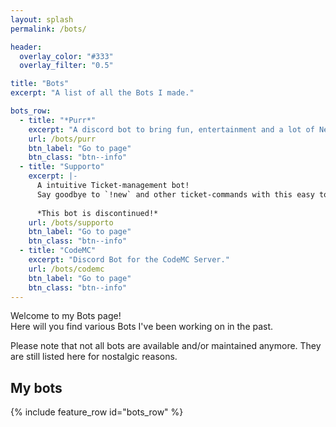 ```yaml
---
layout: splash
permalink: /bots/

header:
  overlay_color: "#333"
  overlay_filter: "0.5"

title: "Bots"
excerpt: "A list of all the Bots I made."

bots_row:
  - title: "*Purr*"
    excerpt: "A discord bot to bring fun, entertainment and a lot of Nekos."
    url: /bots/purr
    btn_label: "Go to page"
    btn_class: "btn--info"
  - title: "Supporto"
    excerpt: |-
      A intuitive Ticket-management bot!
      Say goodbye to `!new` and other ticket-commands with this easy to use bot!
      
      *This bot is discontinued!*
    url: /bots/supporto
    btn_label: "Go to page"
    btn_class: "btn--info"
  - title: "CodeMC"
    excerpt: "Discord Bot for the CodeMC Server."
    url: /bots/codemc
    btn_label: "Go to page"
    btn_class: "btn--info"
---
```


Welcome to my Bots page!  
Here will you find various Bots I've been working on in the past.

Please note that not all bots are available and/or maintained anymore. They are still listed here for nostalgic reasons.

## My bots
{% include feature_row id="bots_row" %}
